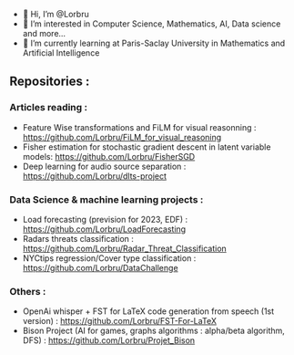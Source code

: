 - 👋 Hi, I’m @Lorbru
- 👀 I’m interested in Computer Science, Mathematics, AI, Data science and more...
- 🌱 I’m currently learning at Paris-Saclay University in Mathematics and Artificial Intelligence

## Repositories : 

### Articles reading : 
- Feature Wise transformations and FiLM for visual reasonning : https://github.com/Lorbru/FiLM_for_visual_reasoning
- Fisher estimation for stochastic gradient descent in latent variable models: https://github.com/Lorbru/FisherSGD
- Deep learning for audio source separation : https://github.com/Lorbru/dlts-project

### Data Science & machine learning projects : 
- Load forecasting (prevision for 2023, EDF) : https://github.com/Lorbru/LoadForecasting
- Radars threats classification : https://github.com/Lorbru/Radar_Threat_Classification
- NYCtips regression/Cover type classification : https://github.com/Lorbru/DataChallenge

### Others : 
- OpenAi whisper + FST for LaTeX code generation from speech (1st version) : https://github.com/Lorbru/FST-For-LaTeX
- Bison Project (AI for games, graphs algorithms : alpha/beta algorithm, DFS) : https://github.com/Lorbru/Projet_Bison
